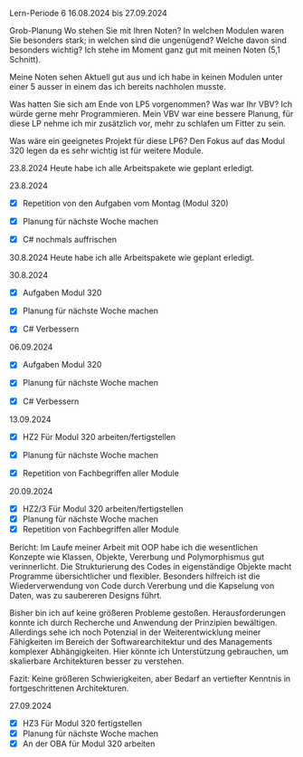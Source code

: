 Lern-Periode 6
16.08.2024 bis 27.09.2024

Grob-Planung
Wo stehen Sie mit Ihren Noten? In welchen Modulen waren Sie besonders stark; in welchen sind die ungenügend? Welche davon sind besonders wichtig?
Ich stehe im Moment ganz gut mit meinen Noten (5,1 Schnitt).

Meine Noten sehen Aktuell gut aus und ich habe in keinen Modulen unter einer 5 ausser in einem das ich bereits nachholen musste.

Was hatten Sie sich am Ende von LP5 vorgenommen? Was war Ihr VBV?
Ich würde gerne mehr Programmieren. Mein VBV war eine bessere Planung, für diese LP nehme ich mir zusätzlich vor, mehr zu schlafen um Fitter zu sein.

Was wäre ein geeignetes Projekt für diese LP6?
Den Fokus auf das Modul 320 legen da es sehr wichtig ist für weitere Module.

23.8.2024
Heute habe ich alle Arbeitspakete wie geplant erledigt.

23.8.2024
- [x] Repetition von den Aufgaben vom Montag (Modul 320)
- [x] Planung für nächste Woche machen
- [x] C# nochmals auffrischen


30.8.2024
Heute habe ich alle Arbeitspakete wie geplant erledigt.

30.8.2024
- [x] Aufgaben Modul 320
- [x] Planung für nächste Woche machen
- [x] C# Verbessern


06.09.2024
- [x] Aufgaben Modul 320
- [x] Planung für nächste Woche machen
- [x] C# Verbessern



13.09.2024
- [x] HZ2 Für Modul 320 arbeiten/fertigstellen
- [x] Planung für nächste Woche machen
- [x] Repetition von Fachbegriffen aller Module


20.09.2024
- [x] HZ2/3 Für Modul 320 arbeiten/fertigstellen
- [x] Planung für nächste Woche machen
- [x] Repetition von Fachbegriffen aller Module

Bericht:
Im Laufe meiner Arbeit mit OOP habe ich die wesentlichen Konzepte wie Klassen, Objekte, Vererbung und Polymorphismus gut verinnerlicht. Die Strukturierung des Codes in eigenständige Objekte macht Programme übersichtlicher und flexibler. Besonders hilfreich ist die Wiederverwendung von Code durch Vererbung und die Kapselung von Daten, was zu saubereren Designs führt.

Bisher bin ich auf keine größeren Probleme gestoßen. Herausforderungen konnte ich durch Recherche und Anwendung der Prinzipien bewältigen. Allerdings sehe ich noch Potenzial in der Weiterentwicklung meiner Fähigkeiten im Bereich der Softwarearchitektur und des Managements komplexer Abhängigkeiten. Hier könnte ich Unterstützung gebrauchen, um skalierbare Architekturen besser zu verstehen.

Fazit: Keine größeren Schwierigkeiten, aber Bedarf an vertiefter Kenntnis in fortgeschrittenen Architekturen.


27.09.2024
- [x] HZ3 Für Modul 320 fertigstellen
- [x] Planung für nächste Woche machen
- [x] An der OBA für Modul 320 arbeiten
